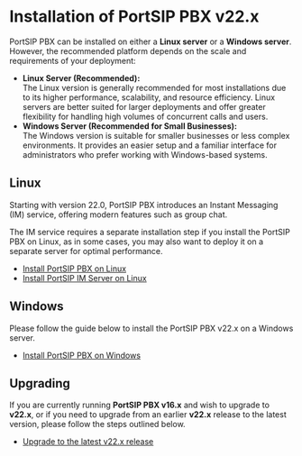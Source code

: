 # Installation of PortSIP PBX v22.x

PortSIP PBX can be installed on either a **Linux server** or a **Windows server**. However, the recommended platform depends on the scale and requirements of your deployment:

* **Linux Server (Recommended):**\
  The Linux version is generally recommended for most installations due to its higher performance, scalability, and resource efficiency. Linux servers are better suited for larger deployments and offer greater flexibility for handling high volumes of concurrent calls and users.
* **Windows Server (Recommended for Small Businesses):**\
  The Windows version is suitable for smaller businesses or less complex environments. It provides an easier setup and a familiar interface for administrators who prefer working with Windows-based systems.

## Linux

Starting with version 22.0, PortSIP PBX introduces an Instant Messaging (IM) service, offering modern features such as group chat.&#x20;

The IM service requires a separate installation step if you install the PortSIP PBX on Linux, as in some cases, you may also want to deploy it on a separate server for optimal performance.

* [Install PortSIP PBX on Linux](install-portsip-pbx-on-linux.md)
* [Install PortSIP IM Server on Linux](install-portsip-im-server-on-linux.md)

## &#x20;Windows

Please follow the guide below to install the PortSIP PBX v22.x on a Windows server.

* [Install PortSIP PBX on Windows](install-portsip-pbx-on-windows.md)

## Upgrading

If you are currently running **PortSIP PBX v16.x** and wish to upgrade to **v22.x**, or if you need to upgrade from an earlier **v22.x** release to the latest version, please follow the steps outlined below.

* [Upgrade to the latest v22.x release](upgrade-portsip-pbx-to-v22.x.md)


